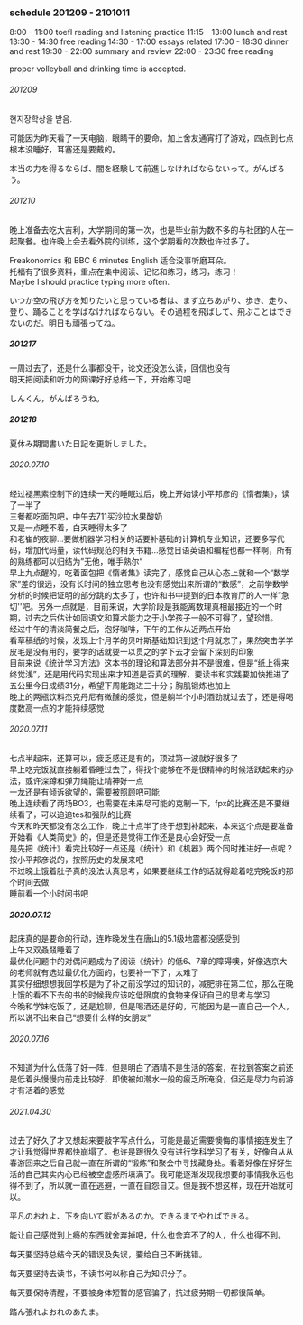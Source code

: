 ### schedule 201209 - 2101011
8:00 - 11:00 toefl reading and listening practice
11:15 - 13:00 lunch and rest
13:30 - 14:30 free reading
14:30 - 17:00 essays related
17:00 - 18:30 dinner and rest
19:30 - 22:00 summary and review
22:00 - 23:30 free reading

proper volleyball and drinking time is accepted.

###### 201209
현지장학상을 받음.

可能因为昨天看了一天电脑，眼睛干的要命。加上舍友通宵打了游戏，四点到七点根本没睡好，耳塞还是要戴的。

本当の力を得るならば、闇を経験して前進しなければならないって。がんばろう。

###### 201210
晚上准备去吃大吉利，大学期间的第一次，也是毕业前为数不多的与社团的人在一起聚餐。也许晚上会去看外院的训练，这个学期看的次数也许过多了。

Freakonomics 和 BBC 6 minutes English 适合没事听磨耳朵。  
托福有了很多资料，重点在集中阅读、记忆和练习，练习，练习！  
Maybe I should practice typing more often.

いつか空の飛び方を知りたいと思っている者は、まず立ちあがり、歩き、走り、登り、踊ることを学ばなければならない。その過程を飛ばして、飛ぶことはできないのだ。明日も頑張ってね。

##### 201217
一周过去了，还是什么事都没干，论文还没怎么读，回信也没有  
明天把阅读和听力的网课好好总结一下，开始练习吧  

しんくん，がんばろうね。

##### 201218

夏休み期間書いた日記を更新しました。

###### 2020.07.10

经过褪黑素控制下的连续一天的睡眠过后，晚上开始读小平邦彦的《惰者集》，读了一半了  
三餐都吃面包吧，中午去711买沙拉水果酸奶  
又是一点睡不着，白天睡得太多了  
和老崔的夜聊…要做机器学习相关的话要补基础的计算机专业知识，还要多写代码，增加代码量，读代码规范的相关书籍…感觉日语英语和编程也都一样啊，所有的熟练都可以归结为”无他，唯手熟尔“  
早上九点醒的，吃着面包把《惰者集》读完了，感觉自己从心态上就和一个“数学家”差的很远，没有长时间的独立思考也没有感觉出来所谓的“数感”，之前学数学分析的时候把证明的部分跳的太多了，也许和书中提到的日本教育厅的人一样”急切''吧。另外一点就是，目前来说，大学阶段是我能离数理真相最接近的一个时期，过去之后估计如同语文和算术能力之于小学孩子一般不可得了，望珍惜。  
经过中午的清淡简餐之后，泡好咖啡，下午的工作从近两点开始  
看草稿纸的时候，发现上个月学的贝叶斯基础知识到这个月就忘了，果然突击学学皮毛是没有用的，要学的话就要一以贯之的学下去才会留下深刻的印象  
目前来说《统计学习方法》这本书的理论和算法部分并不是很难，但是“纸上得来终觉浅”，还是用代码实现出来才知道是否真的理解，要读书和实践要加快推进了  
五公里今日成绩31分，希望下周能跑进三十分；胸肌锻炼也加上  
晚上的两瓶饮料杰克丹尼有微醺的感觉，但是躺半个小时酒劲就过去了，还是得喝度数高一点的才能持续感觉　　

###### 2020.07.11

七点半起床，还算可以，疲乏感还是有的，顶过第一波就好很多了  
早上吃完饭就直接躺着昏睡过去了，得找个能够在不是很精神的时候活跃起来的办法，或许深蹲和弹力绳能让精神好一点  
一龙还是有倾诉欲望的，需要被照顾吧可能  
晚上连续看了两场BO3，也需要在未来尽可能的克制一下，fpx的比赛还是不要继续看了，可以追追tes和强队的比赛  
今天和昨天都没有怎么工作，晚上十点半了终于想到补起来，本来这个点是要准备开始看《人类简史》的，但是还是觉得工作还是良心会好受一点  
是先把《统计》看完比较好一点还是《统计》和《机器》两个同时推进好一点呢？  
按小平邦彦说的，按照历史的发展来吧  
不过晚上饿着肚子真的没法认真思考，如果要继续工作的话就得趁着吃完晚饭的那个时间去做  
睡前看一个小时闲书吧　　

##### 2020.07.12

起床真的是要命的行动，连昨晚发生在唐山的5.1级地震都没感受到  
上午又双叒叕睡着了 　　  
最优化问题中的对偶问题成为了阅读《统计》的低6、7章的障碍噢，好像选京大的老师就有选过最优化方面的，也要补一下了，太难了　　  
其实仔细想想我回学校是为了补之前没学过的知识的，减肥排在第二位，那么在晚上饿的看不下去的书的时候我应该吃低限度的食物来保证自己的思考与学习　　  
今晚和学妹吃饭了，还是尬聊，但是喝酒还是好的，可能因为是一直自己一个人，所以说不出来自己“想要什么样的女朋友”　　  

###### 2020.07.16

不知道为什么低落了好一阵，但是明白了酒精不是生活的答案，在找到答案之前还是低着头慢慢向前走比较好，即使被如潮水一般的疲乏所淹没，但还是尽力向前游才有活着的感觉　

###### 2021.04.30

过去了好久了才又想起来要敲字写点什么，可能是最近需要懊悔的事情接连发生了才让我觉得世界都快崩塌了。也许是跟很久没有进行学科学习了有关，好像自从从春游回来之后自己就一直在所谓的“锻炼”和聚会中寻找藏身处。看着好像在好好生活的自己其实内心已经被空虚感所填满了。我可能逐渐发现我想要的事情我永远也得不到了，所以就一直在逃避，一直在自怨自艾。但是我不想这样，现在开始就可以。

平凡のおれよ、下を向いて暇があるのか。できるまでやればできる。

能让自己感觉到上瘾的东西就舍弃掉吧，什么也舍弃不了的人，什么也得不到。

每天要坚持总结今天的错误及失误，要给自己不断挑错。

每天要坚持去读书，不读书何以称自己为知识分子。

每天要保持清醒，不要被身体短暂的感官骗了，抗过疲劳期一切都很简单。

踏ん張れよおれのあたま。